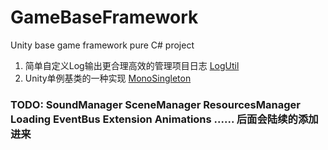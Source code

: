 # GameBaseFramework
Unity base game framework pure C# project

1. 简单自定义Log输出更合理高效的管理项目日志 [LogUtil](./Assets/Editor/doc/LogUtil.md)
2. Unity单例基类的一种实现 [MonoSingleton](./Assets/Editor/doc/SingleTon.md)





### TODO: SoundManager SceneManager ResourcesManager Loading EventBus Extension Animations ...... 后面会陆续的添加进来 

